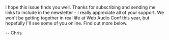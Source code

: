 I hope this issue finds you well. Thanks for subscribing and sending me links to include in the newsletter - I really appreciate all of your support. We won't be getting together in real life at Web Audio Conf this year, but hopefully I'll see some of you online. Find out more below.️

-- Chris
